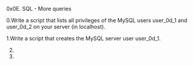 0x0E. SQL - More queries 

0.Write a script that lists all privileges of the MySQL users user_0d_1 and user_0d_2 on your server (in localhost).

1.Write a script that creates the MySQL server user user_0d_1. 

2.

3.

